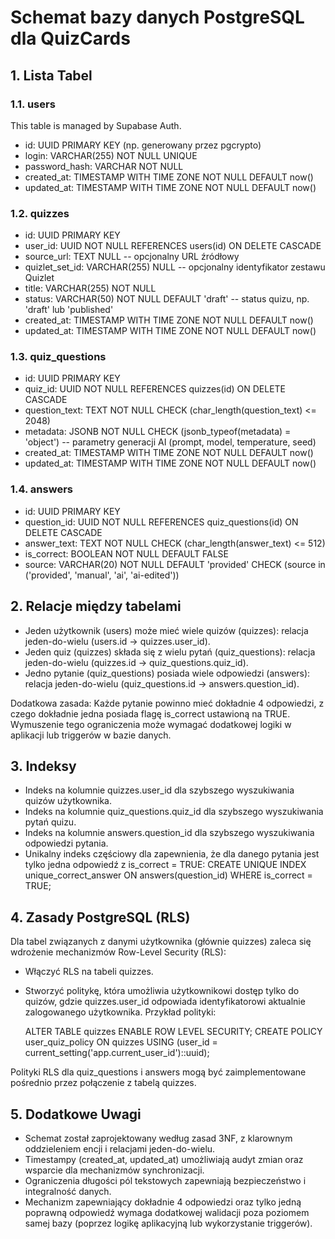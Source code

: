 # Schemat bazy danych PostgreSQL dla QuizCards

## 1. Lista Tabel

### 1.1. users

This table is managed by Supabase Auth.

- id: UUID PRIMARY KEY (np. generowany przez pgcrypto)
- login: VARCHAR(255) NOT NULL UNIQUE
- password_hash: VARCHAR NOT NULL
- created_at: TIMESTAMP WITH TIME ZONE NOT NULL DEFAULT now()
- updated_at: TIMESTAMP WITH TIME ZONE NOT NULL DEFAULT now()

### 1.2. quizzes

- id: UUID PRIMARY KEY
- user_id: UUID NOT NULL REFERENCES users(id) ON DELETE CASCADE
- source_url: TEXT NULL -- opcjonalny URL źródłowy
- quizlet_set_id: VARCHAR(255) NULL -- opcjonalny identyfikator zestawu Quizlet
- title: VARCHAR(255) NOT NULL
- status: VARCHAR(50) NOT NULL DEFAULT 'draft' -- status quizu, np. 'draft' lub 'published'
- created_at: TIMESTAMP WITH TIME ZONE NOT NULL DEFAULT now()
- updated_at: TIMESTAMP WITH TIME ZONE NOT NULL DEFAULT now()

### 1.3. quiz_questions

- id: UUID PRIMARY KEY
- quiz_id: UUID NOT NULL REFERENCES quizzes(id) ON DELETE CASCADE
- question_text: TEXT NOT NULL CHECK (char_length(question_text) <= 2048)
- metadata: JSONB NOT NULL CHECK (jsonb_typeof(metadata) = 'object') -- parametry generacji AI (prompt, model, temperature, seed)
- created_at: TIMESTAMP WITH TIME ZONE NOT NULL DEFAULT now()
- updated_at: TIMESTAMP WITH TIME ZONE NOT NULL DEFAULT now()

### 1.4. answers

- id: UUID PRIMARY KEY
- question_id: UUID NOT NULL REFERENCES quiz_questions(id) ON DELETE CASCADE
- answer_text: TEXT NOT NULL CHECK (char_length(answer_text) <= 512)
- is_correct: BOOLEAN NOT NULL DEFAULT FALSE
- source: VARCHAR(20) NOT NULL DEFAULT 'provided' CHECK (source in ('provided', 'manual', 'ai', 'ai-edited'))

## 2. Relacje między tabelami

- Jeden użytkownik (users) może mieć wiele quizów (quizzes): relacja jeden-do-wielu (users.id -> quizzes.user_id).
- Jeden quiz (quizzes) składa się z wielu pytań (quiz_questions): relacja jeden-do-wielu (quizzes.id -> quiz_questions.quiz_id).
- Jedno pytanie (quiz_questions) posiada wiele odpowiedzi (answers): relacja jeden-do-wielu (quiz_questions.id -> answers.question_id).

Dodatkowa zasada: Każde pytanie powinno mieć dokładnie 4 odpowiedzi, z czego dokładnie jedna posiada flagę is_correct ustawioną na TRUE. Wymuszenie tego ograniczenia może wymagać dodatkowej logiki w aplikacji lub triggerów w bazie danych.

## 3. Indeksy

- Indeks na kolumnie quizzes.user_id dla szybszego wyszukiwania quizów użytkownika.
- Indeks na kolumnie quiz_questions.quiz_id dla szybszego wyszukiwania pytań quizu.
- Indeks na kolumnie answers.question_id dla szybszego wyszukiwania odpowiedzi pytania.
- Unikalny indeks częściowy dla zapewnienia, że dla danego pytania jest tylko jedna odpowiedź z is_correct = TRUE:
  CREATE UNIQUE INDEX unique_correct_answer ON answers(question_id) WHERE is_correct = TRUE;

## 4. Zasady PostgreSQL (RLS)

Dla tabel związanych z danymi użytkownika (głównie quizzes) zaleca się wdrożenie mechanizmów Row-Level Security (RLS):

- Włączyć RLS na tabeli quizzes.
- Stworzyć politykę, która umożliwia użytkownikowi dostęp tylko do quizów, gdzie quizzes.user_id odpowiada identyfikatorowi aktualnie zalogowanego użytkownika. Przykład polityki:

  ALTER TABLE quizzes ENABLE ROW LEVEL SECURITY;
  CREATE POLICY user_quiz_policy ON quizzes
  USING (user_id = current_setting('app.current_user_id')::uuid);

Polityki RLS dla quiz_questions i answers mogą być zaimplementowane pośrednio przez połączenie z tabelą quizzes.

## 5. Dodatkowe Uwagi

- Schemat został zaprojektowany według zasad 3NF, z klarownym oddzieleniem encji i relacjami jeden-do-wielu.
- Timestampy (created_at, updated_at) umożliwiają audyt zmian oraz wsparcie dla mechanizmów synchronizacji.
- Ograniczenia długości pól tekstowych zapewniają bezpieczeństwo i integralność danych.
- Mechanizm zapewniający dokładnie 4 odpowiedzi oraz tylko jedną poprawną odpowiedź wymaga dodatkowej walidacji poza poziomem samej bazy (poprzez logikę aplikacyjną lub wykorzystanie triggerów).
